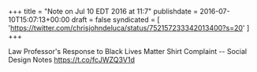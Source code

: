 +++
title = "Note on Jul 10 EDT 2016 at 11:7"
publishdate = 2016-07-10T15:07:13+00:00
draft = false
syndicated = [ 'https://twitter.com/chrisjohndeluca/status/752157233342013400?s=20' ]
+++

Law Professor's Response to Black Lives Matter Shirt Complaint --  Social Design Notes https://t.co/fcJWZQ3V1d

